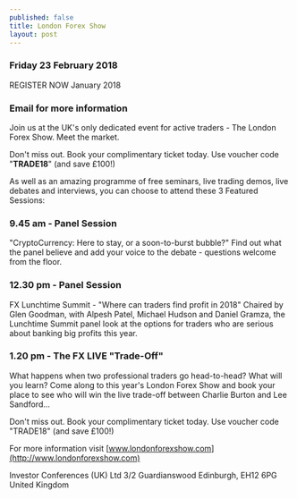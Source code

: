 ```yaml
---
published: false
title: London Forex Show
layout: post
---
```

### Friday 23 February 2018

REGISTER NOW
January 2018

### Email for more information

Join us at the UK's only dedicated event for active traders - The London Forex Show. Meet the market.

Don't miss out. Book your complimentary ticket today. Use voucher code "**TRADE18**" (and save £100!)

As well as an amazing programme of free seminars, live trading demos, live debates and interviews, you can choose to attend these 3 Featured Sessions:

### 9.45 am - Panel Session
"CryptoCurrency: Here to stay, or a soon-to-burst bubble?"
Find out what the panel believe and add your voice to the debate - questions welcome from the floor.

### 12.30 pm - Panel Session
FX Lunchtime Summit - "Where can traders find profit in 2018"
Chaired by Glen Goodman, with Alpesh Patel, Michael Hudson and Daniel Gramza, the Lunchtime Summit panel look at the options for traders who are serious about banking big profits this year.

### 1.20 pm - The FX LIVE "Trade-Off"
What happens when two professional traders go head-to-head? What will you learn? Come along to this year's London Forex Show and book your place to see who will win the live trade-off between Charlie Burton and Lee Sandford...
 
Don't miss out. Book your complimentary ticket today. Use voucher code "TRADE18" (and save £100!)

For more information visit
[www.londonforexshow.com](http://www.londonforexshow.com)
 


Investor Conferences (UK) Ltd
3/2 Guardianswood
Edinburgh, EH12 6PG United Kingdom
